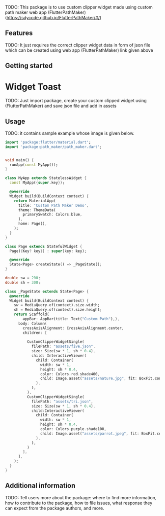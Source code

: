 TODO: This package is to use custom clipper widget made using custom path maker web app (FlutterPathMaker) (https://sdycode.github.io/FlutterPathMaker/#/)
## Features

TODO: It just requires the correct clipper widget data in form of json file which can be created using web app (FlutterPathMaker) link given above

## Getting started
<h1>Widget Toast</h1>

TODO: Just import package, create your custom clipped widget using (FlutterPathMaker) and save json file and add in assets 

## Usage

TODO: it contains sample example whose image is given below.

```dart
import 'package:flutter/material.dart';
import 'package:path_maker/path_maker.dart';


void main() {
  runApp(const MyApp());
}

class MyApp extends StatelessWidget {
  const MyApp({super.key});

  @override
  Widget build(BuildContext context) {
    return MaterialApp(
      title: 'Custom Path Maker Demo',
      theme: ThemeData(
        primarySwatch: Colors.blue,
      ),
      home: Page(),
    );
  }
}

class Page extends StatefulWidget {
  Page({Key? key}) : super(key: key);

  @override
  State<Page> createState() => _PageState();
}

double sw = 200;
double sh = 300;

class _PageState extends State<Page> {
  @override
  Widget build(BuildContext context) {
    sw = MediaQuery.of(context).size.width;
    sh = MediaQuery.of(context).size.height;
    return Scaffold(
        appBar: AppBar(title: Text("Custom Path"),),
      body: Column(
        crossAxisAlignment: CrossAxisAlignment.center,
        children: [
       
          CustomClipperWidgetSingle(
            filePath: "assets/five.json",
            size: Size(sw * 1, sh * 0.4),
            child: InteractiveViewer(
              child: Container(
                width: sw * 1,
                height: sh * 0.4,
                color: Colors.red.shade400,
                child: Image.asset("assets/nature.jpg", fit: BoxFit.contain,),
              ),
            ),
          ),
          CustomClipperWidgetSingle(
            filePath: "assets/tri.json",
            size: Size(sw * 1, sh * 0.4),
            child:InteractiveViewer(
              child: Container(
                width: sw * 1,
                height: sh * 0.4,
                color: Colors.purple.shade100,
                child: Image.asset("assets/parrot.jpeg", fit: BoxFit.contain,),
              ),
            ),
          )
        ],
      ),
    );
  }
}


```

## Additional information

TODO: Tell users more about the package: where to find more information, how to
contribute to the package, how to file issues, what response they can expect
from the package authors, and more.
